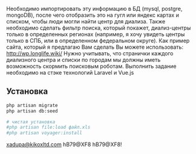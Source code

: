  Необходимо импортировать эту информацию в БД (mysql, postgre, mongoDB), после чего отобразить это на гугл или яндекс картах и списком, чтобы люди могли найти центр для диализа. Также необходимо сделать фильтр поиска, который покажет, диализ-центры только в определенных регионах (например, я хочу увидеть центры только в СПБ, или в определенном федеральном округе). Как пример сайта, который я предлагаю Вам сделать Вы можете использовать: http://wp.longlife.wiki/ Нужно учитывать, что странички каждого диализного центра и списки по городам мы должны иметь возможность скормить поисковым роботам. Выполнить задание необходимо на стэке технологий Laravel и Vue.js



## Установка
```bash
php artisan migrate
php artisan db:seed

# чистая установка
#php artisan file:load файл.xls
#php artisan voyager:install
```

xadupa@kikoxltd.com
hB79@XF8
hB79@XF8!
